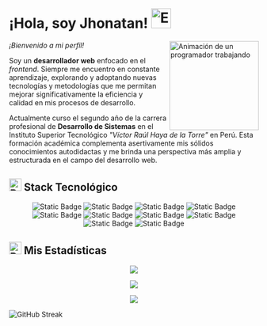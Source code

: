 <h1>
  ¡Hola, soy Jhonatan!
  <img src="https://camo.githubusercontent.com/0c732027af8a28d138e3698181f7be7c9b97d443b4beb9c7ce8ec4cffc6b4767/68747470733a2f2f6d656469612e67697068792e636f6d2f6d656469612f6876524a434c467a6361737252346961377a2f67697068792e676966" alt="Emoji de mano saludando" height="40">
</h1>

<img align="right" src="https://media.licdn.com/dms/image/C4E12AQHhfpP2slLoXw/article-cover_image-shrink_600_2000/0/1578791251071?e=2147483647&v=beta&t=z0mDGgtn6FZAR_FAWN0lu2QP80ugvAfOnWcJ3acz7Rk" alt="Animación de un programador trabajando" height="180">

<p>
  <i>¡Bienvenido a mi perfil!</i>
</p>
<p>
  Soy un <b>desarrollador web</b> enfocado en el <i>frontend</i>. Siempre me encuentro en constante aprendizaje, explorando y adoptando nuevas tecnologías y metodologías que me permitan mejorar significativamente la eficiencia y calidad en mis procesos de desarrollo.
</p>
<p>
  Actualmente curso el segundo año de la carrera profesional de <b>Desarrollo de Sistemas</b> en el Instituto Superior Tecnológico <i>"Víctor Raúl Haya de la Torre"</i> en Perú. Esta formación académica complementa asertivamente mis sólidos conocimientos autodidactas y me brinda una perspectiva más amplia y estructurada en el campo del desarrollo web.
</p>

<h2>
<img src="https://raw.githubusercontent.com/Tarikul-Islam-Anik/Animated-Fluent-Emojis/master/Emojis/Travel%20and%20places/Rocket.png" alt="Rocket" width="25" height="25" />
Stack Tecnológico
</h2>

<div align="center">
  
![Static Badge](https://img.shields.io/badge/HTML-orange?style=for-the-badge&logo=html5&logoColor=white)
![Static Badge](https://img.shields.io/badge/CSS-blue?style=for-the-badge&logo=css3&logoColor=white)
![Static Badge](https://img.shields.io/badge/JavaScript-gold?style=for-the-badge&logo=javascript&logoColor=black)
![Static Badge](https://img.shields.io/badge/React-blue?style=for-the-badge&logo=react&logoColor=white)
![Static Badge](https://img.shields.io/badge/GitHub-black?style=for-the-badge&logo=github&logoColor=white)
![Static Badge](https://img.shields.io/badge/Linux-gold?style=for-the-badge&logo=linux&logoColor=black)
![Static Badge](https://img.shields.io/badge/Visual%20Studio%20Code-blue?style=for-the-badge&logo=visualstudiocode&logoColor=white)
![Static Badge](https://img.shields.io/badge/Bootstrap-blueviolet?style=for-the-badge&logo=bootstrap&logoColor=white)
![Static Badge](https://img.shields.io/badge/SASS-palevioletred?style=for-the-badge&logo=sass&logoColor=white)
![Static Badge](https://img.shields.io/badge/Vite-blueviolet?style=for-the-badge&logo=vite&logoColor=white)

</div>

<h2>
  <img src="https://raw.githubusercontent.com/Tarikul-Islam-Anik/Animated-Fluent-Emojis/master/Emojis/Activities/Party%20Popper.png" alt="Party Popper" width="25" height="25" />
Mis Estadísticas
</h2>

<div align="center">

  ![](https://github-readme-stats.vercel.app/api?username=jhonatanseminario&include_all_commits=true&count_private=true&show_icons=true&line_height=25&title_color=3074ff&icon_color=3074ff&text_color=E1E1E1&bg_color=0,000000,130F40&border_radius=8&rank_icon=github)
  
  ![](https://github-readme-stats.vercel.app/api/top-langs/?username=jhonatanseminario&layout=compact&title_color=3074ff&icon_color=1124BB&text_color=E1E1E1&bg_color=0,000000,130F40&border_radius=8)

  ![](https://streak-stats.demolab.com/?user=jhonatanseminario&hide_border=true&border_radius=8&mode=weekly&title_color=3074ff&ring=3074ff&fire=3074ff&currStreakNum=E1E1E1&sideNums=E1E1E1&currStreakLabel=E1E1E1&sideLabels=E1E1E1&dates=E1E1E1&background=0,000000,130F40)

</div>

![GitHub Streak](https://raw.githubusercontent.com/Trilokia/Trilokia/379277808c61ef204768a61bbc5d25bc7798ccf1/bottom_header.svg)
